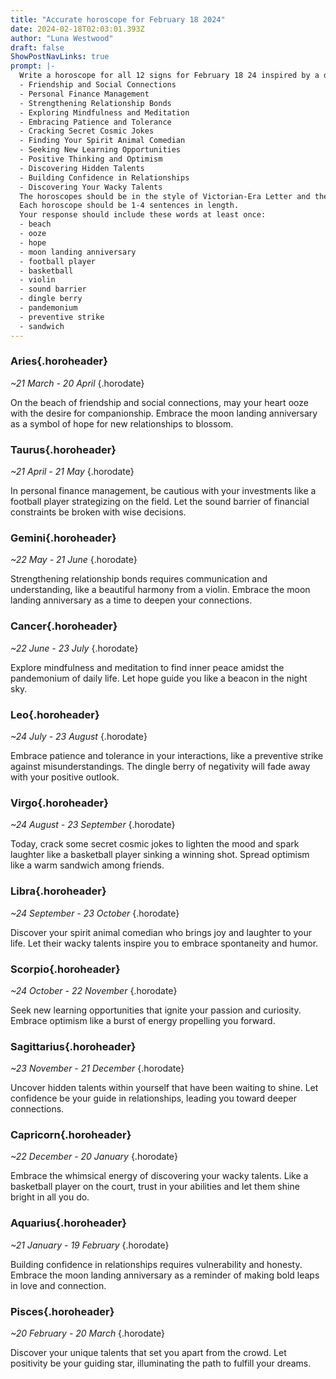 ```yaml
---
title: "Accurate horoscope for February 18 2024"
date: 2024-02-18T02:03:01.393Z
author: "Luna Westwood"
draft: false
ShowPostNavLinks: true
prompt: |-
  Write a horoscope for all 12 signs for February 18 24 inspired by a different focus for each. Ensure you do not include the focus in the response:
  - Friendship and Social Connections
  - Personal Finance Management
  - Strengthening Relationship Bonds
  - Exploring Mindfulness and Meditation
  - Embracing Patience and Tolerance
  - Cracking Secret Cosmic Jokes
  - Finding Your Spirit Animal Comedian
  - Seeking New Learning Opportunities
  - Positive Thinking and Optimism
  - Discovering Hidden Talents
  - Building Confidence in Relationships
  - Discovering Your Wacky Talents
  The horoscopes should be in the style of Victorian-Era Letter and the mood of lust
  Each horoscope should be 1-4 sentences in length.
  Your response should include these words at least once:
  - beach
  - ooze
  - hope
  - moon landing anniversary
  - football player
  - basketball
  - violin
  - sound barrier
  - dingle berry
  - pandemonium
  - preventive strike
  - sandwich
---
```


### Aries{.horoheader}

*~21 March - 20 April*
{.horodate}

On the beach of friendship and social connections, may your heart ooze with the desire for companionship. Embrace the moon landing anniversary as a symbol of hope for new relationships to blossom.


### Taurus{.horoheader}

*~21 April - 21 May*
{.horodate}

In personal finance management, be cautious with your investments like a football player strategizing on the field. Let the sound barrier of financial constraints be broken with wise decisions.


### Gemini{.horoheader}

*~22 May - 21 June*
{.horodate}

Strengthening relationship bonds requires communication and understanding, like a beautiful harmony from a violin. Embrace the moon landing anniversary as a time to deepen your connections.


### Cancer{.horoheader}

*~22 June - 23 July*
{.horodate}

Explore mindfulness and meditation to find inner peace amidst the pandemonium of daily life. Let hope guide you like a beacon in the night sky.


### Leo{.horoheader}

*~24 July - 23 August*
{.horodate}

Embrace patience and tolerance in your interactions, like a preventive strike against misunderstandings. The dingle berry of negativity will fade away with your positive outlook.


### Virgo{.horoheader}

*~24 August - 23 September*
{.horodate}

Today, crack some secret cosmic jokes to lighten the mood and spark laughter like a basketball player sinking a winning shot. Spread optimism like a warm sandwich among friends.


### Libra{.horoheader}

*~24 September - 23 October*
{.horodate}

Discover your spirit animal comedian who brings joy and laughter to your life. Let their wacky talents inspire you to embrace spontaneity and humor.


### Scorpio{.horoheader}

*~24 October - 22 November*
{.horodate}

Seek new learning opportunities that ignite your passion and curiosity. Embrace optimism like a burst of energy propelling you forward.


### Sagittarius{.horoheader}

*~23 November - 21 December*
{.horodate}

Uncover hidden talents within yourself that have been waiting to shine. Let confidence be your guide in relationships, leading you toward deeper connections.


### Capricorn{.horoheader}

*~22 December - 20 January*
{.horodate}

Embrace the whimsical energy of discovering your wacky talents. Like a basketball player on the court, trust in your abilities and let them shine bright in all you do.


### Aquarius{.horoheader}

*~21 January - 19 February*
{.horodate}

Building confidence in relationships requires vulnerability and honesty. Embrace the moon landing anniversary as a reminder of making bold leaps in love and connection.


### Pisces{.horoheader}

*~20 February - 20 March*
{.horodate}

Discover your unique talents that set you apart from the crowd. Let positivity be your guiding star, illuminating the path to fulfill your dreams.

